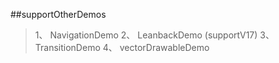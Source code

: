 ##supportOtherDemos
 >1、 NavigationDemo
 >2、 LeanbackDemo (supportV17)
 >3、 TransitionDemo
 >4、 vectorDrawableDemo
